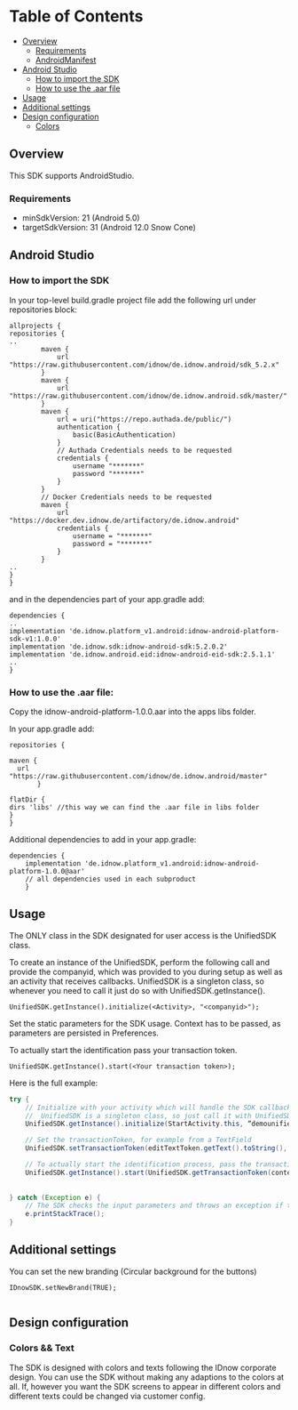  # Table of Contents
   
- [Overview](#overview)
  - [Requirements](#requirements)
  - [AndroidManifest](#androidmanifest)
- [Android Studio](#android-studio)
  - [How to import the SDK](#how-to-import-the-sdk)
  - [How to use the .aar file](#how-to-use-the-aar-file)
- [Usage](#usage)
- [Additional settings](#additional-settings)
- [Design configuration](#design-configuration)
    - [Colors](#colors)
  

## Overview

This SDK supports AndroidStudio.

### Requirements

- minSdkVersion: 21  (Android 5.0)
- targetSdkVersion:	31 (Android 12.0 Snow Cone)

## Android Studio

### How to import the SDK

In your top-level build.gradle project file add the following url under repositories block:

```
allprojects {
repositories {
..
        maven {
            url "https://raw.githubusercontent.com/idnow/de.idnow.android/sdk_5.2.x"
        }
        maven {
            url "https://raw.githubusercontent.com/idnow/de.idnow.android.sdk/master/"
        }
        maven {
            url = uri("https://repo.authada.de/public/")
            authentication {
                basic(BasicAuthentication)
            }
            // Authada Credentials needs to be requested
            credentials {
                username "*******"
                password "*******"
            }
        }
        // Docker Credentials needs to be requested
        maven {
            url "https://docker.dev.idnow.de/artifactory/de.idnow.android"
            credentials {
                username = "*******"
                password = "*******"
            }
        }
..
}
}
```

and in the dependencies part of your app.gradle add:   

```
dependencies {
..
implementation 'de.idnow.platform_v1.android:idnow-android-platform-sdk-v1:1.0.0'
implementation 'de.idnow.sdk:idnow-android-sdk:5.2.0.2'
implementation 'de.idnow.android.eid:idnow-android-eid-sdk:2.5.1.1'
..
}
```

### How to use the .aar file:

Copy the idnow-android-platform-1.0.0.aar into the apps libs folder.

In your app.gradle add:

```
repositories {
	
maven {
  url "https://raw.githubusercontent.com/idnow/de.idnow.android/master"
       }
	
flatDir {
dirs 'libs' //this way we can find the .aar file in libs folder
}
}
```

Additional dependencies to add in your app.gradle:

``` 
dependencies {
    implementation 'de.idnow.platform_v1.android:idnow-android-platform-1.0.0@aar'
    // all dependencies used in each subproduct
    }
```


## Usage

The ONLY class in the SDK designated for user access is the UnifiedSDK class.

To create an instance of the UnifiedSDK, perform the following call and provide the companyid, which was provided to you during setup as well as an activity that receives callbacks. UnifiedSDK is a singleton class, so whenever you need to call it just do so with UnifiedSDK.getInstance().

```
UnifiedSDK.getInstance().initialize(<Activity>, "<companyid>");
```

Set the static parameters for the SDK usage. Context has to be passed, as parameters are persisted in Preferences.

To actually start the identification pass your transaction token.

```
UnifiedSDK.getInstance().start(<Your transaction token>);
```

Here is the full example:


```java
try {
	// Initialize with your activity which will handle the SDK callback and pass the id of your company.
	//	UnifiedSDK is a singleton class, so just call it with UnifiedSDK.getInstance()
	UnifiedSDK.getInstance().initialize(StartActivity.this, “demounifiedident);

	// Set the transactionToken, for example from a TextField
	UnifiedSDK.setTransactionToken(editTextToken.getText().toString(), context);

	// To actually start the identification process, pass the transactionToken.
	UnifiedSDK.getInstance().start(UnifiedSDK.getTransactionToken(context));
	
	
} catch (Exception e) {
	// The SDK checks the input parameters and throws an exception if they don't seem right.
	e.printStackTrace();
}
```


## Additional settings

You can set the new branding (Circular background for the buttons)

```
IDnowSDK.setNewBrand(TRUE);
	
```

## Design configuration

### Colors && Text

The SDK is designed with colors and texts following the IDnow corporate design. You can use the SDK without making any adaptions to the colors at all. If, however you want the SDK screens to appear in different colors and different texts could be changed via customer config.





